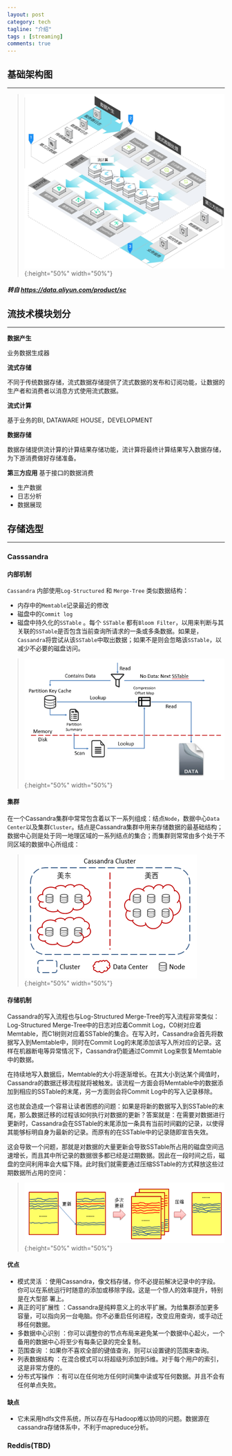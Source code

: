```yaml
---
layout: post
category: tech
tagline: "介绍"
tags : [streaming]
comments: true
---
```


## 基础架构图
---

> ![Stream Arch](/resources/images/2018/3/0-sc-Steam.jpg){:height="50%" width="50%"}

##### 转自 <https://data.aliyun.com/product/sc>

## 流技术模块划分
---
**数据产生**

业务数据生成器

**流式存储**

不同于传统数据存储，流式数据存储提供了流式数据的发布和订阅功能，让数据的生产者和消费者以消息方式使用流式数据。

**流式计算**

基于业务的BI, DATAWARE HOUSE，DEVELOPMENT

**数据存储**

数据存储提供流计算的计算结果存储功能，流计算将最终计算结果写入数据存储，为下游消费做好存储准备。


**第三方应用**
基于接口的数据消费
* 生产数据
* 日志分析
* 数据展现



## 存储选型
---
### Casssandra
#### 内部机制
`Cassandra` 内部使用`Log-Structured` 和 `Merge-Tree` 类似数据结构：
* 内存中的`Memtable`记录最近的修改
* 磁盘中的`Commit log`
* 磁盘中持久化的`SSTable` 。每个 `SSTable` 都有`Bloom Filter`，以用来判断与其关联的`SSTable`是否包含当前查询所请求的一条或多条数据。如果是，`Cassandra`将尝试从该`SSTable`中取出数据；如果不是则会忽略该`SSTable`，以减少不必要的磁盘访问。

> ![Stream Arch](/resources/images/2018/3/1-sc-Cassandra.png){:height="50%" width="50%"}

#### 集群
在一个Cassandra集群中常常包含着以下一系列组成：结点`Node`，数据中心`Data Center`以及集群`Cluster`。结点是Cassandra集群中用来存储数据的最基础结构；数据中心则是处于同一地理区域的一系列结点的集合；而集群则常常由多个处于不同区域的数据中心所组成：
> ![Stream Arch](/resources/images/2018/3/2-sc-CassandraCluster.png){:height="50%" width="50%"}

#### 存储机制
Cassandra的写入流程也与Log-Structured Merge-Tree的写入流程非常类似：Log-Structured Merge-Tree中的日志对应着Commit Log，C0树对应着Memtable，而C1树则对应着SSTable的集合。在写入时，Cassandra会首先将数据写入到Memtable中，同时在Commit Log的末尾添加该写入所对应的记录。这样在机器断电等异常情况下，Cassandra仍能通过Commit Log来恢复Memtable中的数据。

在持续地写入数据后，Memtable的大小将逐渐增长。在其大小到达某个阈值时，Cassandra的数据迁移流程就将被触发。该流程一方面会将Memtable中的数据添加到相应的SSTable的末尾，另一方面则会将Commit Log中的写入记录移除。

这也就会造成一个容易让读者困惑的问题：如果是将新的数据写入到SSTable的末尾，那么数据迁移的过程该如何执行对数据的更新？答案就是：在需要对数据进行更新时，Cassandra会在SSTable的末尾添加一条具有当前时间戳的记录，以使得其能够标明自身为最新的记录。而原有的在SSTable中的记录随即宣告失效。

这会导致一个问题，那就是对数据的大量更新会导致SSTable所占用的磁盘空间迅速增长，而且其中所记录的数据很多都已经是过期数据。因此在一段时间之后，磁盘的空间利用率会大幅下降。此时我们就需要通过压缩SSTable的方式释放这些过期数据所占用的空间：

> ![Stream Arch](/resources/images/2018/3/3-sc-CassandraSSTCompress.png){:height="50%" width="50%"}

#### 优点
* 模式灵活 ：使用Cassandra，像文档存储，你不必提前解决记录中的字段。你可以在系统运行时随意的添加或移除字段。这是一个惊人的效率提升，特别是在大型部 署上。
* 真正的可扩展性 ：Cassandra是纯粹意义上的水平扩展。为给集群添加更多容量，可以指向另一台电脑。你不必重启任何进程，改变应用查询，或手动迁移任何数据。
* 多数据中心识别 ：你可以调整你的节点布局来避免某一个数据中心起火，一个备用的数据中心将至少有每条记录的完全复制。
* 范围查询 ：如果你不喜欢全部的键值查询，则可以设置键的范围来查询。
* 列表数据结构 ：在混合模式可以将超级列添加到5维。对于每个用户的索引，这是非常方便的。
* 分布式写操作 ：有可以在任何地方任何时间集中读或写任何数据。并且不会有任何单点失败。


#### 缺点
* 它未采用hdfs文件系统，所以存在与Hadoop难以协同的问题。数据源在cassandra存储体系中，不利于mapreduce分析。 

### Reddis(TBD)
